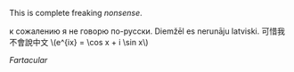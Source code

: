 <!-- 
.. title: Nonsense 2
.. slug: nonsense-2
.. date: 2016-03-30 05:24:39 UTC
.. tags: mathjax 
.. category: 
.. link: 
.. description: 
.. type: text
-->

This is complete freaking _nonsense_.

к сожалению я не говорю по-русски.
Diemžēl es nerunāju latviski.
可惜我不會說中文
\\(e^{ix} = \cos x + i \sin x\\)

_Fartacular_